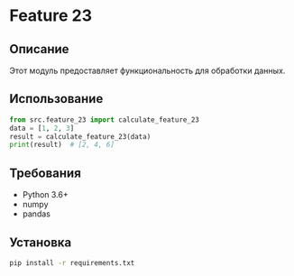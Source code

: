 # Feature 23
## Описание
Этот модуль предоставляет функциональность для обработки данных.
## Использование
```python
from src.feature_23 import calculate_feature_23
data = [1, 2, 3]
result = calculate_feature_23(data)
print(result)  # [2, 4, 6]
```
## Требования
- Python 3.6+
- numpy
- pandas
## Установка
```bash
pip install -r requirements.txt
```